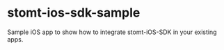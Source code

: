 # stomt-ios-sdk-sample
Sample iOS app to show how to integrate stomt-iOS-SDK in your existing apps.
